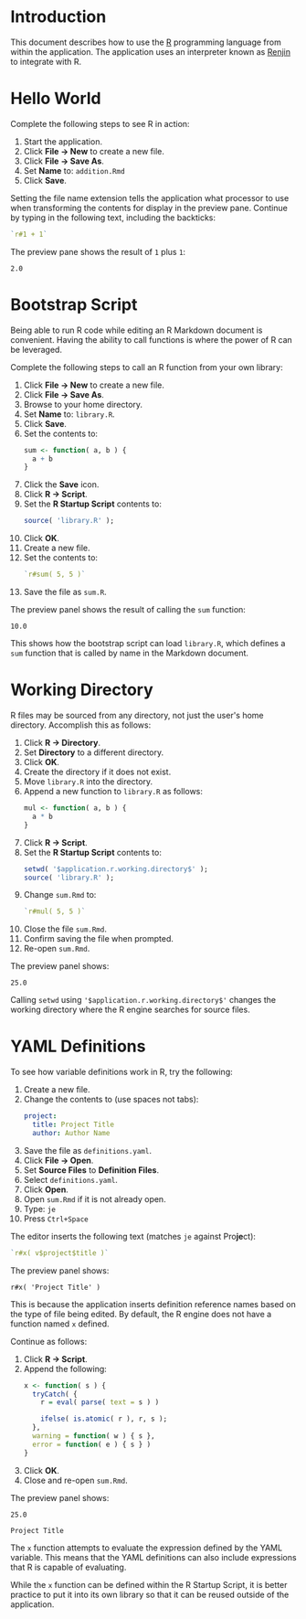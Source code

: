# Introduction

This document describes how to use the [R](https://www.r-project.org/)
programming language from within the application. The application uses an
interpreter known as [Renjin](https://www.renjin.org/) to integrate with R.

# Hello World

Complete the following steps to see R in action:

1. Start the application.
1. Click **File → New** to create a new file.
1. Click **File → Save As**.
1. Set **Name** to: `addition.Rmd`
1. Click **Save**.

Setting the file name extension tells the application what processor to
use when transforming the contents for display in the preview pane. Continue
by typing in the following text, including the backticks:

```r
`r#1 + 1`
```

The preview pane shows the result of `1` plus `1`:

```
2.0
```

# Bootstrap Script

Being able to run R code while editing an R Markdown document is convenient.
Having the ability to call functions is where the power of R can be
leveraged.

Complete the following steps to call an R function from your own library:

1. Click **File → New** to create a new file.
1. Click **File → Save As**.
1. Browse to your home directory.
1. Set **Name** to: `library.R`.
1. Click **Save**.
1. Set the contents to:
    ``` r
    sum <- function( a, b ) {
      a + b
    }
    ```
1. Click the **Save** icon.
1. Click **R → Script**.
1. Set the **R Startup Script** contents to:
    ``` r
    source( 'library.R' );
    ```
1. Click **OK**.
1. Create a new file.
1. Set the contents to:
    ``` r
    `r#sum( 5, 5 )`
    ```
1. Save the file as `sum.R`.

The preview panel shows the result of calling the `sum` function:

```
10.0
```

This shows how the bootstrap script can load `library.R`, which defines
a `sum` function that is called by name in the Markdown document.

# Working Directory

R files may be sourced from any directory, not just the user's home
directory. Accomplish this as follows:

1. Click **R → Directory**.
1. Set **Directory** to a different directory.
1. Click **OK**.
1. Create the directory if it does not exist.
1. Move `library.R` into the directory.
1. Append a new function to `library.R` as follows:
    ``` r
    mul <- function( a, b ) {
      a * b
    }
    ```
1. Click **R → Script**.
1. Set the **R Startup Script** contents to:
    ``` r
    setwd( '$application.r.working.directory$' );
    source( 'library.R' );
    ```
1. Change `sum.Rmd` to:
    ``` r
    `r#mul( 5, 5 )`
    ```
1. Close the file `sum.Rmd`.
1. Confirm saving the file when prompted.
1. Re-open `sum.Rmd`.

The preview panel shows:

```
25.0
```

Calling `setwd` using `'$application.r.working.directory$'` changes the
working directory where the R engine searches for source files.

# YAML Definitions

To see how variable definitions work in R, try the following:

1. Create a new file.
1. Change the contents to (use spaces not tabs):
    ``` yaml
    project:
      title: Project Title
      author: Author Name
    ```
1. Save the file as `definitions.yaml`.
1. Click **File → Open**.
1. Set **Source Files** to **Definition Files**.
1. Select `definitions.yaml`.
1. Click **Open**.
1. Open `sum.Rmd` if it is not already open.
1. Type: `je`
1. Press `Ctrl+Space`

The editor inserts the following text (matches `je` against Pro**je**ct):

``` r
`r#x( v$project$title )`
```

The preview panel shows:

```
r#x( 'Project Title' )
```

This is because the application inserts definition reference names based
on the type of file being edited. By default, the R engine does not have
a function named `x` defined.

Continue as follows:

1. Click **R → Script**.
1. Append the following:
    ``` r
    x <- function( s ) {
      tryCatch( {
        r = eval( parse( text = s ) )

        ifelse( is.atomic( r ), r, s );
      },
      warning = function( w ) { s },
      error = function( e ) { s } )
    }
    ```
1. Click **OK**.
1. Close and re-open `sum.Rmd`.

The preview panel shows:

```
25.0

Project Title
```

The `x` function attempts to evaluate the expression defined by the YAML
variable. This means that the YAML definitions can also include expressions
that R is capable of evaluating.

While the `x` function can be defined within the R Startup Script, it is
better practice to put it into its own library so that it can be reused
outside of the application.

